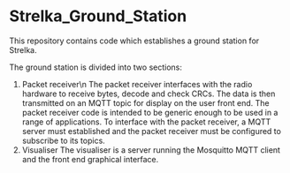 # Strelka_Ground_Station
This repository contains code which establishes a ground station for Strelka.

The ground station is divided into two sections:
1. Packet receiver\n
   The packet receiver interfaces with the radio hardware to receive bytes, decode and check CRCs. The data is then transmitted on an MQTT topic for display on the user front end.
   The packet receiver code is intended to be generic enough to be used in a range of applications. To interface with the packet receiver, a MQTT server must established and the packet receiver must be configured to subscribe to its topics. 
3. Visualiser
   The visualiser is a server running the Mosquitto MQTT client and the front end graphical interface. 
